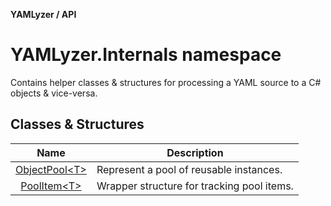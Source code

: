 __YAMLyzer / API__

# YAMLyzer.Internals namespace

Contains helper classes & structures for processing a YAML source to a C# objects & vice-versa.

## Classes & Structures

|         Name        | Description                                |
|:-------------------:|--------------------------------------------|
| [ObjectPool&lt;T&gt;](https://github.com/DavidKeszei/YAMLyzer/tree/nightly/YAMLyzer/Docs/Internals/Buffers/ObjectPool) | Represent a pool of reusable instances.    |
| [PoolItem&lt;T&gt;](https://github.com/DavidKeszei/YAMLyzer/tree/nightly/YAMLyzer/Docs/Internals/Buffers/PoolItem)     | Wrapper structure for tracking pool items. |
